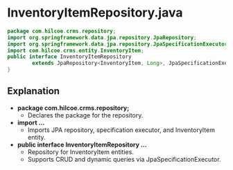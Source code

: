 # InventoryItemRepository.java

```java
package com.hilcoe.crms.repository;
import org.springframework.data.jpa.repository.JpaRepository;
import org.springframework.data.jpa.repository.JpaSpecificationExecutor;
import com.hilcoe.crms.entity.InventoryItem;
public interface InventoryItemRepository
        extends JpaRepository<InventoryItem, Long>, JpaSpecificationExecutor<InventoryItem> {
}
```

## Explanation

- **package com.hilcoe.crms.repository;**
  - Declares the package for the repository.
- **import ...**
  - Imports JPA repository, specification executor, and InventoryItem entity.
- **public interface InventoryItemRepository ...**
  - Repository for InventoryItem entities.
  - Supports CRUD and dynamic queries via JpaSpecificationExecutor.
